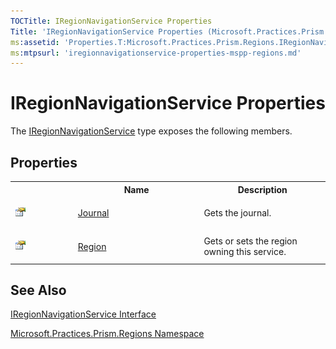 ```yaml
---
TOCTitle: IRegionNavigationService Properties
Title: 'IRegionNavigationService Properties (Microsoft.Practices.Prism.Regions)'
ms:assetid: 'Properties.T:Microsoft.Practices.Prism.Regions.IRegionNavigationService'
ms:mtpsurl: 'iregionnavigationservice-properties-mspp-regions.md'
---
```


# IRegionNavigationService Properties

The [IRegionNavigationService](/patterns-practices/reference/iregionnavigationservice-interface-mspp-regions) type exposes the following members.

## Properties

<table>
<colgroup>
<col width="20%" />
<col width="40%" />
<col width="40%" />
</colgroup>

<tbody>
<tr>
<th>
&nbsp;
</th>
<th>Name</th>
<th>Description</th>
</tr>
<tr>
 <td>

![Public property](/patterns-practices/reference/images/pubproperty.gif)

 </td>
 <td>
<a href="/patterns-practices/reference/iregionnavigationservice-journal-property-mspp-regions">Journal</a>
 </td>
 <td>
<div>
Gets the journal.
</div>
 </td>
</tr>
<tr>
 <td>

![Public property](/patterns-practices/reference/images/pubproperty.gif)
 </td>
 <td>
<a href="/patterns-practices/reference/iregionnavigationservice-region-property-mspp-regions">Region</a>
 </td>
 <td>
<div>
Gets or sets the region owning this service.
</div>
 </td>
</tr>
</tbody>
</table>

## See Also

[IRegionNavigationService Interface](/patterns-practices/reference/iregionnavigationservice-interface-mspp-regions)

[Microsoft.Practices.Prism.Regions Namespace](/patterns-practices/reference/mspp-regions-namespace)
